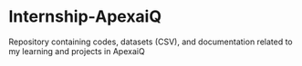 # Internship-ApexaiQ
Repository containing codes, datasets (CSV), and documentation related to my learning and projects in ApexaiQ
